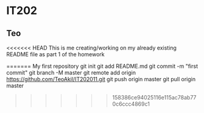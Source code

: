 # IT202
## Teo

<<<<<<< HEAD
This is me creating/working on my already existing README file as part 1 of the homework

=======
My first repository
git init
git add README.md
git commit -m "first commit"
git branch -M master
git remote add origin https://github.com/TeoAkil/IT202011.git
git push origin master
git pull origin master
>>>>>>> 158386ce94025116e115ac78ab770c6ccc4869c1
